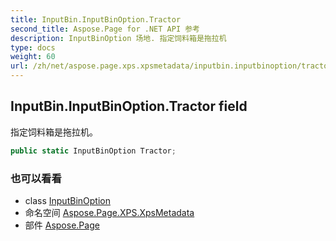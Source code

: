 ```yaml
---
title: InputBin.InputBinOption.Tractor
second_title: Aspose.Page for .NET API 参考
description: InputBinOption 场地. 指定饲料箱是拖拉机
type: docs
weight: 60
url: /zh/net/aspose.page.xps.xpsmetadata/inputbin.inputbinoption/tractor/
---
```

## InputBin.InputBinOption.Tractor field

指定饲料箱是拖拉机。

```csharp
public static InputBinOption Tractor;
```

### 也可以看看

* class [InputBinOption](../)
* 命名空间 [Aspose.Page.XPS.XpsMetadata](../../inputbin.inputbinoption/)
* 部件 [Aspose.Page](../../../)


